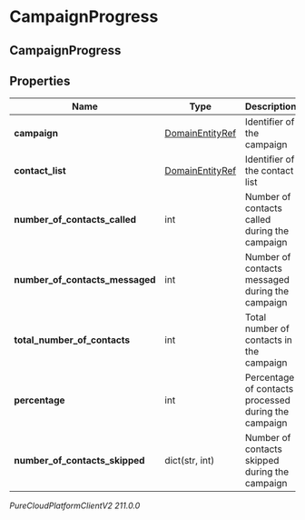 # CampaignProgress

## CampaignProgress

## Properties

|Name | Type | Description | Notes|
|------------ | ------------- | ------------- | -------------|
| **campaign** | [DomainEntityRef](DomainEntityRef) | Identifier of the campaign | |
| **contact_list** | [DomainEntityRef](DomainEntityRef) | Identifier of the contact list | |
| **number_of_contacts_called** | int | Number of contacts called during the campaign | [optional] |
| **number_of_contacts_messaged** | int | Number of contacts messaged during the campaign | [optional] |
| **total_number_of_contacts** | int | Total number of contacts in the campaign | [optional] |
| **percentage** | int | Percentage of contacts processed during the campaign | [optional] |
| **number_of_contacts_skipped** | dict(str, int) | Number of contacts skipped during the campaign | [optional] |



_PureCloudPlatformClientV2 211.0.0_
